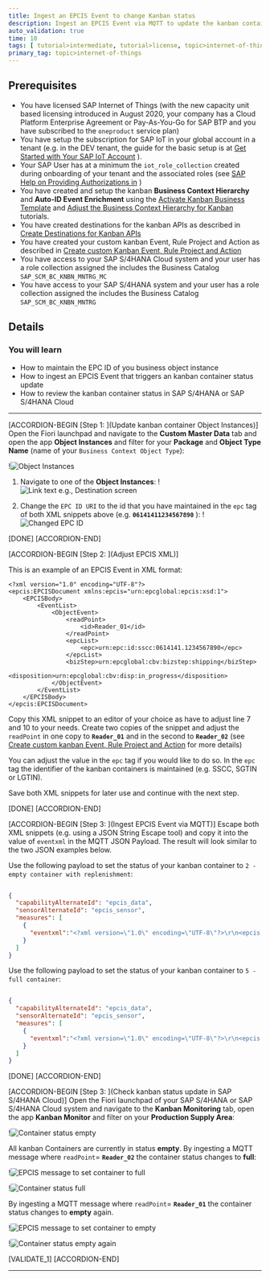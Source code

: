 ```yaml
---
title: Ingest an EPCIS Event to change Kanban status
description: Ingest an EPCIS Event via MQTT to update the kanban container status in SAPS/4HANA or SAP S/4HANA Cloud.
auto_validation: true
time: 10
tags: [ tutorial>intermediate, tutorial>license, topic>internet-of-things, products>sap-internet-of-things, products>sap-business-technology-platform, products>sap-s-4hana]
primary_tag: topic>internet-of-things
---
```


## Prerequisites
- You have licensed SAP Internet of Things (with the new capacity unit based licensing introduced in August 2020, your company has a Cloud Platform Enterprise Agreement or Pay-As-You-Go for SAP BTP and you have subscribed to the `oneproduct` service plan)
- You have setup the subscription for SAP IoT in your global account in a tenant (e.g. in the DEV tenant, the guide for the basic setup is at [Get Started with Your SAP IoT Account](https://help.sap.com/viewer/195126f4601945cba0886cbbcbf3d364/latest/en-US/bfe6a46a13d14222949072bf330ff2f4.html) ).
- Your SAP User has at a minimum the `iot_role_collection` created during onboarding of your tenant and the associated roles (see [SAP Help on Providing Authorizations in](https://help.sap.com/viewer/195126f4601945cba0886cbbcbf3d364/latest/en-US/2810dd61e0a8446d839c936f341ec46d.html ) )
- You have created and setup the kanban **Business Context Hierarchy** and **Auto-ID Event Enrichment** using the [Activate Kanban Business Template](iot-autoid-kanban-bt) and [Adjust the Business Context Hierarchy for Kanban](iot-autoid-kanban-dls) tutorials.
- You have created destinations for the kanban APIs as described in [Create Destinations for Kanban APIs](iot-autoid-kanban-destination)
- You have created your custom kanban Event, Rule Project and Action as described in [Create custom Kanban Event, Rule Project and Action](iot-autoid-kanban-custom-event)
- You have access to your SAP S/4HANA Cloud system and your user has a role collection assigned the includes the Business Catalog `SAP_SCM_BC_KNBN_MNTRG_MC`
- You have access to your SAP S/4HANA system and your user has a role collection assigned the includes the Business Catalog `SAP_SCM_BC_KNBN_MNTRG`

## Details
### You will learn
  - How to maintain the EPC ID of you business object instance
  - How to ingest an EPCIS Event that triggers an kanban container status update
  - How to review the kanban container status in SAP S/4HANA or SAP S/4HANA Cloud

---

[ACCORDION-BEGIN [Step 1: ](Update kanban container Object Instances)]
Open the Fiori launchpad and navigate to the **Custom Master Data** tab and open the app **Object Instances** and filter for your **Package** and **Object Type Name** (name of your `Business Context Object Type`):

!![Object Instances](ObjectInstance.png)

  1.    Navigate to one of the **Object Instances**:
        !![Link text e.g., Destination screen](ObjectInstance86.png)

  2.    Change the `EPC ID URI` to the id that you have maintained in the `epc` tag of both XML snippets above (e.g. **`06141411234567890`** ):
        !![Changed EPC ID](ChangedEPCID.png)

[DONE]
[ACCORDION-END]

[ACCORDION-BEGIN [Step 2: ](Adjust EPCIS XML)]

This is an example of an EPCIS Event in XML format:

```XML[7,10]
<?xml version="1.0" encoding="UTF-8"?>
<epcis:EPCISDocument xmlns:epcis="urn:epcglobal:epcis:xsd:1">
    <EPCISBody>
        <EventList>
            <ObjectEvent>
                <readPoint>
                    <id>Reader_01</id>
                </readPoint>
                <epcList>
                    <epc>urn:epc:id:sscc:0614141.1234567890</epc>
                </epcList>
                <bizStep>urn:epcglobal:cbv:bizstep:shipping</bizStep>
                <disposition>urn:epcglobal:cbv:disp:in_progress</disposition>
            </ObjectEvent>
        </EventList>
    </EPCISBody>
</epcis:EPCISDocument>

```
Copy this XML snippet to an editor of your choice as have to adjust line 7 and 10 to your needs. Create two copies of the snippet and adjust the `readPoint` in one copy to **`Reader_01`** and in the second to **`Reader_02`**  (see [Create custom kanban Event, Rule Project and Action](iot-autoid-kanban-custom-event) for more details)

You can adjust the value in the `epc` tag if you would like to do so. In the `epc` tag the identifier of the kanban containers is maintained (e.g. SSCC, SGTIN or LGTIN).

Save both XML snippets for later use and continue with the next step.

[DONE]
[ACCORDION-END]



[ACCORDION-BEGIN [Step 3: ](Ingest EPCIS Event via MQTT)]
Escape both XML snippets (e.g. using a JSON String Escape tool) and copy it into the value of `eventxml` in the MQTT JSON Payload. The result will look similar to the two JSON examples below.

Use the following payload to set the status of your kanban container to `2 - empty container with replenishment`:

``` JSON

{
  "capabilityAlternateId": "epcis_data",
  "sensorAlternateId": "epcis_sensor",
  "measures": [
    {
      "eventxml":"<?xml version=\"1.0\" encoding=\"UTF-8\"?>\r\n<epcis:EPCISDocument\r\n    xmlns:epcis=\"urn:epcglobal:epcis:xsd:1\">\r\n    <EPCISBody>\r\n        <EventList>\r\n            <ObjectEvent>\r\n                <readPoint>\r\n                    <id>Reader_01<\/id>\r\n                <\/readPoint>\r\n                <epcList>\r\n                    <epc>urn:epc:id:sscc:0614141.1234567890<\/epc>\r\n                <\/epcList>\r\n                <bizStep>urn:epcglobal:cbv:bizstep:shipping<\/bizStep>\r\n                <disposition>urn:epcglobal:cbv:disp:in_progress<\/disposition>\r\n            <\/ObjectEvent>\r\n        <\/EventList>\r\n    <\/EPCISBody>\r\n<\/epcis:EPCISDocument>"
    }
  ]
}

```

Use the following payload to set the status of your kanban container to `5 - full container`:

``` JSON

{
  "capabilityAlternateId": "epcis_data",
  "sensorAlternateId": "epcis_sensor",
  "measures": [
    {
      "eventxml":"<?xml version=\"1.0\" encoding=\"UTF-8\"?>\r\n<epcis:EPCISDocument\r\n    xmlns:epcis=\"urn:epcglobal:epcis:xsd:1\">\r\n    <EPCISBody>\r\n        <EventList>\r\n            <ObjectEvent>\r\n                <readPoint>\r\n                    <id>Reader_02<\/id>\r\n                <\/readPoint>\r\n                <epcList>\r\n                    <epc>urn:epc:id:sscc:0614141.1234567890<\/epc>\r\n                <\/epcList>\r\n                <bizStep>urn:epcglobal:cbv:bizstep:shipping<\/bizStep>\r\n                <disposition>urn:epcglobal:cbv:disp:in_progress<\/disposition>\r\n            <\/ObjectEvent>\r\n        <\/EventList>\r\n    <\/EPCISBody>\r\n<\/epcis:EPCISDocument>"
    }
  ]
}

```



[DONE]
[ACCORDION-END]

[ACCORDION-BEGIN [Step 3: ](Check kanban status update in SAP S/4HANA Cloud)]
Open the Fiori launchpad of your SAP S/4HANA or SAP S/4HANA Cloud system and navigate to the **Kanban Monitoring** tab, open the app **Kanban Monitor** and filter on your **Production Supply Area**:

!![Container status empty](containerempty.png)

All kanban Containers are currently in status **empty**. By ingesting a MQTT message where `readPoint`= **`Reader_02`** the container status changes to **full**:

!![EPCIS message to set container to full](IngestedEPCIS2.png)

!![Container status full](containerfull.png)

By ingesting a MQTT message where `readPoint`= **`Reader_01`** the container status changes to **empty** again.

!![EPCIS message to set container to empty](IngestedEPCISEvent.png)

!![Container status empty again](containeremptyagain.png)

[VALIDATE_1]
[ACCORDION-END]

---
